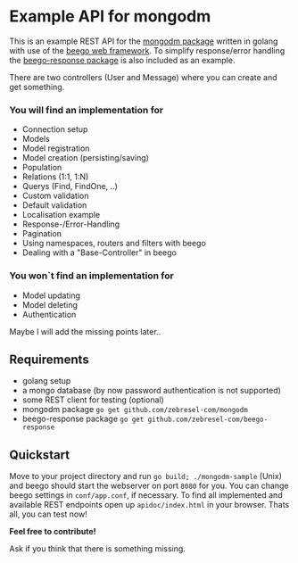 # Example API for mongodm

This is an example REST API for the [mongodm package](https://github.com/zebresel-com/mongodm/) written in golang with use of the [beego web framework](https://github.com/astaxie/beego). To simplify response/error handling the [beego-response package](https://github.com/zebresel-com/beego-response) is also included as an example.

There are two controllers (User and Message) where you can create and get something.


### You will find an implementation for

- Connection setup
- Models
- Model registration
- Model creation (persisting/saving)
- Population
- Relations (1:1, 1:N)
- Querys (Find, FindOne, ..)
- Custom validation
- Default validation
- Localisation example
- Response-/Error-Handling
- Pagination
- Using namespaces, routers and filters with beego
- Dealing with a "Base-Controller" in beego

### You won`t find an implementation for

- Model updating
- Model deleting
- Authentication

Maybe I will add the missing points later..

## Requirements

- golang setup
- a mongo database (by now password authentication is not supported)
- some REST client for testing (optional)
- mongodm package `go get github.com/zebresel-com/mongodm`
- beego-response package `go get github.com/zebresel-com/beego-response`


## Quickstart

Move to your project directory and run `go build; ./mongodm-sample` (Unix) and beego should start the webserver on port `8080` for you. You can change beego settings in `conf/app.conf`, if necessary. To find all implemented and available REST endpoints open up `apidoc/index.html` in your browser. Thats all, you can test now!

**Feel free to contribute!**

Ask if you think that there is something missing.
